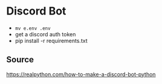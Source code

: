 # Discord Bot
* `mv e.env .env`
* get a discord auth token
* pip install -r requirements.txt

## Source
https://realpython.com/how-to-make-a-discord-bot-python
